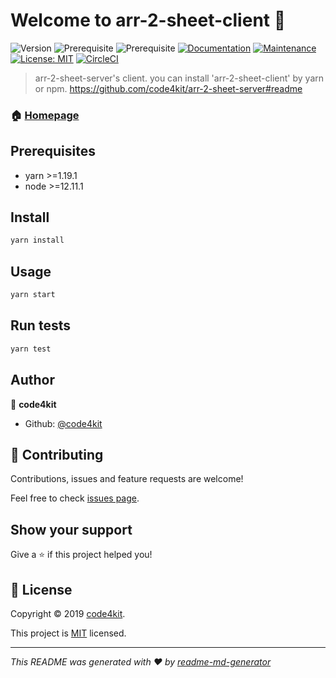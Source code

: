 # Welcome to arr-2-sheet-client 👋
![Version](https://img.shields.io/badge/version-1.0.0-blue.svg?cacheSeconds=2592000)
![Prerequisite](https://img.shields.io/badge/yarn-%3E%3D1.19.1-blue.svg)
![Prerequisite](https://img.shields.io/badge/node-%3E%3D12.11.1-blue.svg)
[![Documentation](https://img.shields.io/badge/documentation-yes-brightgreen.svg)](https://github.com/code4kit/arr-2-sheet-client#readme)
[![Maintenance](https://img.shields.io/badge/Maintained%3F-yes-green.svg)](https://github.com/code4kit/arr-2-sheet-client/graphs/commit-activity)
[![License: MIT](https://img.shields.io/github/license/code4kit/arr-2-sheet-client)](https://github.com/code4kit/arr-2-sheet-client/blob/master/LICENSE)
[![CircleCI](https://circleci.com/gh/code4kit/arr-2-sheet-client.svg?style=svg)](https://circleci.com/gh/code4kit/arr-2-sheet-client)

> arr-2-sheet-server's client. you can install 'arr-2-sheet-client' by yarn or npm. https://github.com/code4kit/arr-2-sheet-server#readme

### 🏠 [Homepage](https://github.com/code4kit/arr-2-sheet-client#readme)

## Prerequisites

- yarn >=1.19.1
- node >=12.11.1

## Install

```sh
yarn install
```

## Usage

```sh
yarn start
```

## Run tests

```sh
yarn test
```

## Author

👤 **code4kit**

* Github: [@code4kit](https://github.com/code4kit)

## 🤝 Contributing

Contributions, issues and feature requests are welcome!

Feel free to check [issues page](https://github.com/code4kit/arr-2-sheet-client/issues).

## Show your support

Give a ⭐️ if this project helped you!


## 📝 License

Copyright © 2019 [code4kit](https://github.com/code4kit).

This project is [MIT](https://github.com/code4kit/arr-2-sheet-client/blob/master/LICENSE) licensed.

***
_This README was generated with ❤️ by [readme-md-generator](https://github.com/kefranabg/readme-md-generator)_
